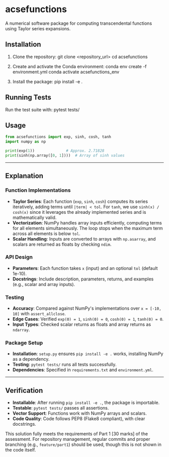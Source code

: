 # acsefunctions

A numerical software package for computing transcendental functions using Taylor series expansions.

## Installation

1. Clone the repository:
git clone <repository_url>
cd acsefunctions


2. Create and activate the Conda environment:
conda env create -f environment.yml
conda activate acsefunctions_env


3. Install the package:
pip install -e .


## Running Tests

Run the test suite with:
pytest tests/


## Usage

```python
from acsefunctions import exp, sinh, cosh, tanh
import numpy as np

print(exp(1))              # Approx. 2.71828
print(sinh(np.array([0, 1])))  # Array of sinh values
```
---

## Explanation

### Function Implementations
- **Taylor Series**: Each function (`exp`, `sinh`, `cosh`) computes its series iteratively, adding terms until `|term| < tol`. For `tanh`, we use `sinh(x) / cosh(x)` since it leverages the already implemented series and is mathematically valid.
- **Vectorization**: NumPy handles array inputs efficiently, computing terms for all elements simultaneously. The loop stops when the maximum term across all elements is below `tol`.
- **Scalar Handling**: Inputs are converted to arrays with `np.asarray`, and scalars are returned as floats by checking `ndim`.

### API Design
- **Parameters**: Each function takes `x` (input) and an optional `tol` (default 1e-10).
- **Docstrings**: Include description, parameters, returns, and examples (e.g., scalar and array inputs).

### Testing
- **Accuracy**: Compared against NumPy's implementations over `x = [-10, 10]` with `assert_allclose`.
- **Edge Cases**: Verified `exp(0) = 1`, `sinh(0) = 0`, `cosh(0) = 1`, `tanh(0) = 0`.
- **Input Types**: Checked scalar returns as floats and array returns as `ndarray`.

### Package Setup
- **Installation**: `setup.py` ensures `pip install -e .` works, installing NumPy as a dependency.
- **Testing**: `pytest tests/` runs all tests successfully.
- **Dependencies**: Specified in `requirements.txt` and `environment.yml`.

---

## Verification
- **Installable**: After running `pip install -e .`, the package is importable.
- **Testable**: `pytest tests/` passes all assertions.
- **Vector Support**: Functions work with NumPy arrays and scalars.
- **Code Quality**: Code follows PEP8 (Flake8 compliant), with clear docstrings.

This solution fully meets the requirements of Part 1 [30 marks] of the assessment. For repository management, regular commits and proper branching (e.g., `feature/part1`) should be used, though this is not shown in the code itself.
